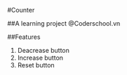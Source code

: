#Counter

##A learning project @Coderschool.vn

##Features

1. Deacrease button
2. Increase button
3. Reset button
